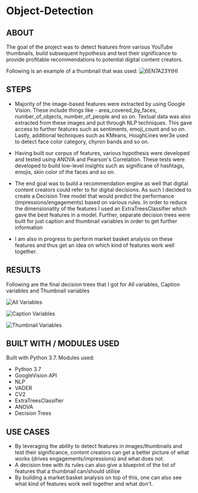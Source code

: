 # Object-Detection

## ABOUT

The goal of the project was to detect features from various YouTube thumbnails, build subsequent hypothesis and test their significance to provide profitable recommendations to potential digital content creators.

Following is an example of a thumbnail that was used:
![6EN7A23YtHI](https://user-images.githubusercontent.com/69982245/161476440-a494b83c-c997-4eb4-9511-a67684df4c16.jpg)

## STEPS

- Majority of the image-based features were extracted by using Google Vision. These include things like - area_covered_by_faces, number_of_objects, number_of_people and so on. Textual data was also extracted from these images and put through NLP techniques. This gave access to further features such as sentiments, emoji_count and so on. Lastly, additional techniques such as KMeans, HoughLines wer3e used to detect face color category, chyron bands and so on. 

- Having built our corpus of features, various hypothesis were developed and tested using ANOVA and Pearson's Correlation. These tests were developed to build low-level insights such as significane of hashtags, emojis, skin color of the faces and so on. 

- The end goal was to build a recommendation engine as well that digital content creators could refer to for digital decisions. As such I decided to create a Decision Tree model that would predict the performance (impressions/engagements) based on various rules. In order to reduce the dimensionality of the features I used an ExtraTreesClassifier which gave the best features in a model. Further, separate decision trees were built for just caption and thumbnail variables in order to get further information

- I am also in progress to perform market basket analysis on these features and thus get an idea on which kind of features work well together. 

## RESULTS

Following are the final decision trees that I got for All variables, Caption variables and Thumbnail variables

![All Variables](https://user-images.githubusercontent.com/69982245/161476198-4263bdb9-6b86-4bf2-8535-e6f74166c50f.png)

![Caption Variables](https://user-images.githubusercontent.com/69982245/161476235-e0460a2b-17be-47a1-9747-f02bb25cc840.png)

![Thumbnail Variables](https://user-images.githubusercontent.com/69982245/161476241-3bb7f3fd-8b26-4a64-bafd-c7e4cb0df9b6.png)


## BUILT WITH / MODULES USED

Built with Python 3.7. Modules used:
 - Python 3.7
 - GoogleVision API
 - NLP
 - VADER
 - CV2
 - ExtraTreesClassifier
 - ANOVA
 - Decision Trees

## USE CASES
 - By leveraging the ability to detect features in images/thumbnails and test their significance, content creators can get a better picture of what works (drives engagements/impressions) and what does not.
 - A decision tree with its rules can also give a blueprint of the list of features that a thumbnail can/should utilise
 - By building a market basket analysis on top of this, one can also see what kind of features work well together and what don't.
